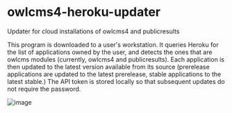 # owlcms4-heroku-updater
Updater for cloud installations of owlcms4 and publicresults

This program is downloaded to a user's workstation.  It queries Heroku for the list of applications owned by the user, and
detects the ones that are owlcms modules (currently, owlcms4 and publicresults). Each application is then updated to the latest
version available from its source (prerelease applications are updated to the latest prerelease, stable applications to the latest
stable.)  The API token is stored locally so that subsequent updates do not require the password.

![image](https://user-images.githubusercontent.com/678663/74204710-348c2480-4c6c-11ea-82d7-4908fabb296c.png)
